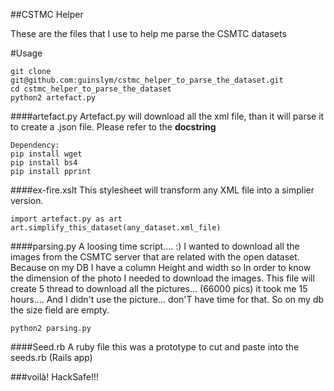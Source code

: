 ##CSTMC Helper

These are the files that I use to help me parse the CSMTC datasets

#Usage

	git clone git@github.com:guinslym/cstmc_helper_to_parse_the_dataset.git
	cd cstmc_helper_to_parse_the_dataset
	python2 artefact.py

####artefact.py
Artefact.py will download all the xml file, than it will parse it to create a .json file. Please refer to the **docstring**

	Dependency:
	pip install wget
	pip install bs4
	pip install pprint

####ex-fire.xslt
This stylesheet will transform any XML file into a simplier version.

	import artefact.py as art
	art.simplify_this_dataset(any_dataset.xml_file)

####parsing.py
A loosing time script.... :) I wanted to download all the images from the CSMTC server that are related with the open dataset. Because on my DB I have a column Height and width so In order to know the dimension of the photo I needed to download the images. This file will create 5 thread to download all the pictures... (66000 pics) it took me 15 hours.... And I didn't use the picture... don'T have time for that. So on my db the size field are empty.

	python2 parsing.py


####Seed.rb
A ruby file this was a prototype to cut and paste into the seeds.rb (Rails app)


###voilà!
HackSafe!!!